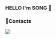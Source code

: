 ### HELLO I'm SONG 👋

<h3>🏰Contacts</h3>
<p>
  <a href="https://velog.io/@jiwon_17"><img src="https://img.shields.io/badge/Blog-11B48A?style=flat-square&logo=Vimeo&logoColor=white/></a>
  <a href="mailto:tmddnjs0633@gmail.com"><img src="https://img.shields.io/badge/Gmail-d14836?style=flat-square&logo=Gmail&logoColor=white/></a>
</p>

<!--
**songjiwon17/songjiwon17** is a ✨ _special_ ✨ repository because its `README.md` (this file) appears on your GitHub profile.

Here are some ideas to get you started:

- 🔭 I’m currently working on ...
- 🌱 I’m currently learning ...
- 👯 I’m looking to collaborate on ...
- 🤔 I’m looking for help with ...
- 💬 Ask me about ...
- 📫 How to reach me: ...
- 😄 Pronouns: ...
- ⚡ Fun fact: ...
-->
